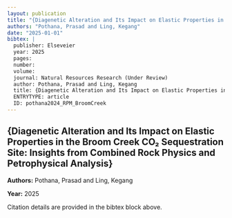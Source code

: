 ```yaml
---
layout: publication
title: "{Diagenetic Alteration and Its Impact on Elastic Properties in the Broom Creek CO₂ Sequestration Site: Insights from Combined Rock Physics and Petrophysical Analysis}"
authors: "Pothana, Prasad and Ling, Kegang"
date: "2025-01-01"
bibtex: |
  publisher: Elseveier
  year: 2025
  pages: 
  number: 
  volume: 
  journal: Natural Resources Research (Under Review)
  author: Pothana, Prasad and Ling, Kegang
  title: {Diagenetic Alteration and Its Impact on Elastic Properties in the Broom Creek CO₂ Sequestration Site: Insights from Combined Rock Physics and Petrophysical Analysis}
  ENTRYTYPE: article
  ID: pothana2024_RPM_BroomCreek
---
```


## {Diagenetic Alteration and Its Impact on Elastic Properties in the Broom Creek CO₂ Sequestration Site: Insights from Combined Rock Physics and Petrophysical Analysis}

**Authors:** Pothana, Prasad and Ling, Kegang

**Year:** 2025

Citation details are provided in the bibtex block above.
